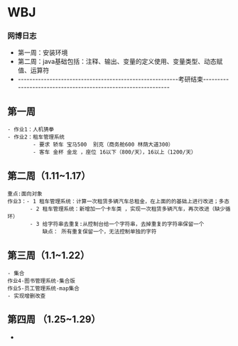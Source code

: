 # WBJ
### 网博日志
- 第一周：安装环境
- 第二周：java基础包括：注释、输出、变量的定义使用、变量类型、动态赋值、运算符
- --------------------------------------------------------考研结束--------------------------------------------------------------
## 第一周
    - 作业1：人机猜拳
    - 作业2：租车管理系统
            - 要求 轿车 宝马500  别克（商务舱600 林荫大道300）
            - 客车 金杯 金龙 ，座位 16以下（800/天），16以上（1200/天）
            
## 第二周（1.11~1.17）
    重点:面向对象
    作业3：- 1 租车管理系统：计算一次租赁多辆汽车总租金，在上面的的基础上进行改进；多态
           - 2 租车管理系统：新增加一个卡车类 ，实现一次租赁多辆汽车，再次改进（缺少循环）
           - 3 给字符串去重复:从控制台给一个字符串，去掉重复的字符串保留一个
               缺点： 所有重复保留一个，无法控制单独的字符
## 第三周（1.1~1.22）
    - 集合
    作业4-图书管理系统-集合版
    作业5-员工管理系统-map集合
    - 实现增删改查

## 第四周 （1.25~1.29）
   - 
    
